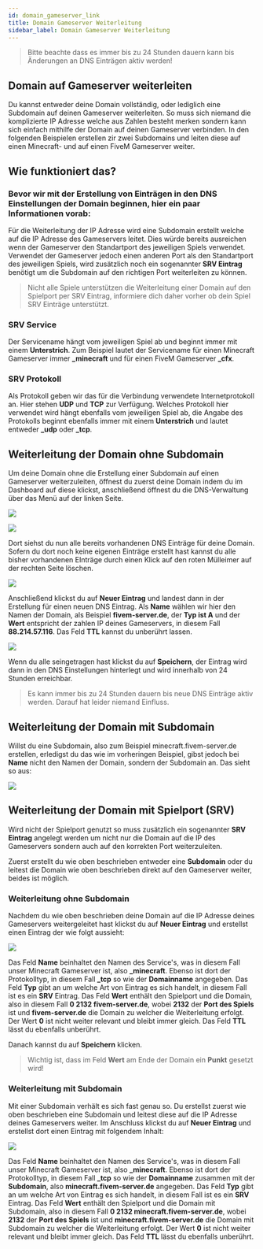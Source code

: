 ```yaml
---
id: domain_gameserver_link
title: Domain Gameserver Weiterleitung
sidebar_label: Domain Gameserver Weiterleitung
---
```


> Bitte beachte dass es immer bis zu 24 Stunden dauern kann bis Änderungen an DNS Einträgen aktiv werden!

## Domain auf Gameserver weiterleiten

Du kannst entweder deine Domain vollständig, oder lediglich eine Subdomain auf deinen Gameserver weiterleiten.
So muss sich niemand die komplizierte IP Adresse welche aus Zahlen besteht merken sondern kann sich einfach mithilfe der Domain auf deinen Gameserver verbinden.
In den folgenden Beispielen erstellen zir zwei Subdomains und leiten diese auf einen Minecraft- und auf einen FiveM Gameserver weiter.


## Wie funktioniert das?

### Bevor wir mit der Erstellung von Einträgen in den DNS Einstellungen der Domain beginnen, hier ein paar Informationen vorab:
Für die Weiterleitung der IP Adresse wird eine Subdomain erstellt welche auf die IP Adresse des Gameservers leitet.
Dies würde bereits ausreichen wenn der Gameserver den Standartport des jeweiligen Spiels verwendet.
Verwendet der Gameserver jedoch einen anderen Port als den Standartport des jeweiligen Spiels, wird zusätzlich noch ein sogenannter **SRV Eintrag**
benötigt um die Subdomain auf den richtigen Port weiterleiten zu können.

> Nicht alle Spiele unterstützen die Weiterleitung einer Domain auf den Spielport per SRV Eintrag, informiere dich daher vorher ob 
dein Spiel SRV Einträge unterstützt.


### SRV Service

Der Servicename hängt vom jeweiligen Spiel ab und beginnt immer mit einem **Unterstrich**.
Zum Beispiel lautet der Servicename für einen Minecraft Gameserver immer **_minecraft** und für einen FiveM Gameserver **_cfx**.


### SRV Protokoll

Als Protokoll geben wir das für die Verbindung verwendete Internetprotokoll an. Hier stehen **UDP** und **TCP** zur Verfügung.
Welches Protokoll hier verwendet wird hängt ebenfalls vom jeweiligen Spiel ab, die Angabe des Protokolls beginnt ebenfalls immer
mit einem **Unterstrich** und lautet entweder **_udp** oder **_tcp**.


## Weiterleitung der Domain ohne Subdomain

Um deine Domain ohne die Erstellung einer Subdomain auf einen Gameserver weiterzuleiten, öffnest du zuerst deine Domain indem du
im Dashboard auf diese klickst, anschließend öffnest du die DNS-Verwaltung über das Menü auf der linken Seite.

![](https://puu.sh/Fuzfa/0927cbb177.png)

![](https://puu.sh/FuzhO/6f4694ab62.png)


Dort siehst du nun alle bereits vorhandenen DNS Einträge für deine Domain.
Sofern du dort noch keine eigenen Einträge erstellt hast kannst du alle bisher vorhandenen EInträge durch einen Klick 
auf den roten Mülleimer auf der rechten Seite löschen.

![](https://puu.sh/Fuzm8/39f3c72fa6.png)

Anschließend klickst du auf **Neuer Eintrag** und landest dann in der Erstellung für einen neuen DNS Eintrag.
Als **Name** wählen wir hier den Namen der Domain, als Beispiel **fivem-server.de**, der **Typ ist A** und der **Wert** entspricht der
zahlen IP deines Gameservers, in diesem Fall **88.214.57.116**.
Das Feld **TTL** kannst du unberührt lassen.

![](https://puu.sh/Fuzsi/3bbe761892.png)

Wenn du alle seingetragen hast klickst du auf **Speichern**, der Eintrag wird dann in den DNS Einstellungen hinterlegt und wird innerhalb
von 24 Stunden erreichbar.

> Es kann immer bis zu 24 Stunden dauern bis neue DNS Einträge aktiv werden. Darauf hat leider niemand Einfluss.


## Weiterleitung der Domain mit Subdomain

Willst du eine Subdomain, also zum Beispiel minecraft.fivem-server.de erstellen, erledigst du das wie im vorheringen Beispiel, 
gibst jedoch bei **Name** nicht den Namen der Domain, sondern der Subdomain an.
Das sieht so aus:

![](https://puu.sh/Fuzxd/de90d297e8.png)


## Weiterleitung der Domain mit Spielport (SRV)

Wird nicht der Spielport genutzt so muss zusätzlich ein sogenannter **SRV Eintrag** angelegt werden um nicht nur die Domain
auf die IP des Gameservers sondern auch auf den korrekten Port weiterzuleiten.

Zuerst erstellt du wie oben beschrieben entweder eine **Subdomain** oder du leitest die Domain wie oben beschrieben
direkt auf den Gameserver weiter, beides ist möglich. 

### Weiterleitung ohne Subdomain


Nachdem du wie oben beschrieben deine Domain auf die IP Adresse deines Gameservers weitergeleitet hast klickst du auf **Neuer Eintrag**
und erstellst einen Eintrag der wie folgt aussieht:

![](https://puu.sh/FuXZs/a4d7149643.png)

Das Feld **Name** beinhaltet den Namen des Service's, was in diesem Fall unser Minecraft Gameserver ist, also **_minecraft**. Ebenso ist dort der Protokolltyp, in diesem Fall **_tcp** so wie der **Domainname** angegeben. 
Das Feld **Typ** gibt an um welche Art von Eintrag es sich handelt, in diesem Fall ist es ein **SRV** Eintrag.
Das Feld **Wert** enthält den Spielport und die Domain, also in diesem Fall **0 2132 fivem-server.de**, wobei **2132** der **Port des Spiels** ist und **fivem-server.de** die Domain zu welcher die Weiterleitung erfolgt. 
Der Wert **0** ist nicht weiter relevant und bleibt immer gleich. Das Feld **TTL** lässt du ebenfalls unberührt.

Danach kannst du auf **Speichern** klicken.

> Wichtig ist, dass im Feld **Wert** am Ende der Domain ein **Punkt** gesetzt wird!

### Weiterleitung mit Subdomain

Mit einer Subdomain verhält es sich fast genau so. Du erstellst zuerst wie oben beschrieben eine Subdomain und leitest diese auf die IP Adresse deines Gameservers weiter. Im Anschluss klickst du auf **Neuer Eintrag** und erstellst dort einen Eintrag mit folgendem Inhalt:

![](https://puu.sh/FuYbj/423a8cb5eb.png)

Das Feld **Name** beinhaltet den Namen des Service's, was in diesem Fall unser Minecraft Gameserver ist, also **_minecraft**. Ebenso ist dort der Protokolltyp, in diesem Fall **_tcp** so wie der **Domainname** zusammen mit der **Subdomain**, also **minecraft.fivem-server.de** angegeben. 
Das Feld **Typ** gibt an um welche Art von Eintrag es sich handelt, in diesem Fall ist es ein **SRV** Eintrag.
Das Feld **Wert** enthält den Spielport und die Domain mit Subdomain, also in diesem Fall **0 2132 minecraft.fivem-server.de**, wobei **2132** der **Port des Spiels** ist und **minecraft.fivem-server.de** die Domain mit Subdomain zu welcher die Weiterleitung erfolgt. 
Der Wert **0** ist nicht weiter relevant und bleibt immer gleich. Das Feld **TTL** lässt du ebenfalls unberührt.
